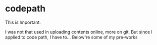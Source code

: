# codepath
This is Important. 

I was not that used in uploading contents online, more on git. But since I applied to code path, I have to... Below're some of my pre-works
